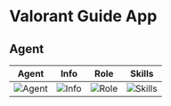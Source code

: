 # Valorant Guide App

## Agent 

Agent             |  Info  | Role             |  Skills
:-------------------------:|:-------------------------:|:-------------------------:|:-------------------------:
![Agent](https://github.com/icanerdogan/ValorantGuideApp/assets/52867508/1f48c807-c61e-4477-a760-d298fa984aa1) | ![Info](https://github.com/icanerdogan/ValorantGuideApp/assets/52867508/379971d8-c9ce-4588-96fd-10267d938cb2) | ![Role](https://github.com/icanerdogan/ValorantGuideApp/assets/52867508/e3568359-b832-4adc-9aec-392bf4553dc6) | ![Skills](https://github.com/icanerdogan/ValorantGuideApp/assets/52867508/63d50403-9aeb-4565-ae15-50d25ace0ae9) 
